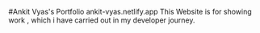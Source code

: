 #Ankit Vyas's Portfolio
ankit-vyas.netlify.app
 This Website is for showing work , which i have carried out in my developer journey.
